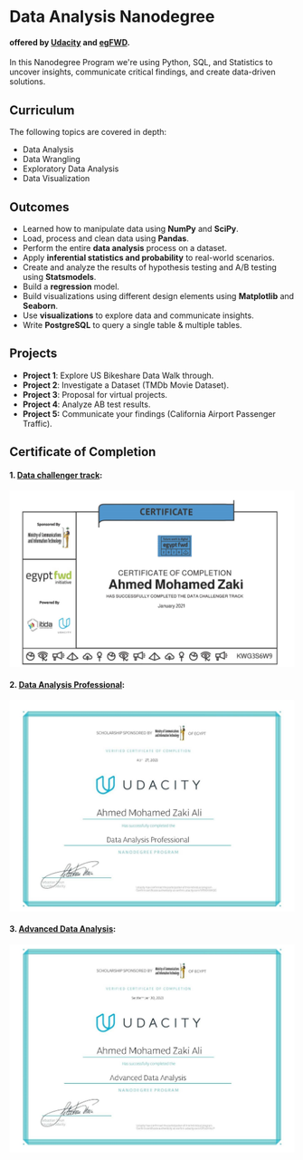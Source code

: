# Data Analysis Nanodegree 

#### offered by [Udacity](https://www.udacity.com/) and [egFWD](https://egfwd.com/).

In this Nanodegree Program we're using Python, SQL, and Statistics to uncover insights, communicate critical findings, and create data-driven solutions.

## Curriculum

The following topics are covered in depth:

- Data Analysis
- Data Wrangling
- Exploratory Data Analysis
- Data Visualization

## Outcomes

- Learned how to manipulate data using **NumPy** and **SciPy**.
- Load, process and clean data using **Pandas**.
- Perform the entire **data analysis** process on a dataset.
- Apply **inferential statistics and probability** to real-world scenarios.
- Create and analyze the results of hypothesis testing and A/B testing using **Statsmodels**.
- Build a **regression** model.
- Build visualizations using different design elements using **Matplotlib** and **Seaborn**.
- Use **visualizations** to explore data and communicate insights.
- Write **PostgreSQL** to query a single table & multiple tables.

## Projects

- **Project 1**: Explore US Bikeshare Data Walk through.
- **Project 2**: Investigate a Dataset (TMDb Movie Dataset).
- **Project 3**: Proposal for virtual projects.
- **Project 4**: Analyze AB test results.
- **Project 5:** Communicate your findings (California Airport Passenger Traffic).

## Certificate of Completion

#### 1. [Data challenger track](https://graduation.udacity.com/confirm/KWG3S6W9):


<p align="center">
<img src="Certificate of Completion\01 Data  Analysis Challenger.jpg" alt="1"  style="width:600px;"/>
</p>

#### 2. [Data Analysis Professional](https://graduation.udacity.com/confirm/MRMAMAQC):

<p align="center">
<img src="Certificate of Completion\02 Data Analysis  Professional.jpg" alt="1"  style="width:600px;"/>
</p>

#### 3. [Advanced Data Analysis](https://graduation.udacity.com/confirm/DT5EKNUP):

<p align="center">
<img src="Certificate of Completion\03 Advanced Data  Analysis.jpg" alt="1"  style="width:600px;"/>
</p>
